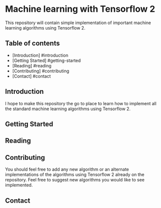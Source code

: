 # Machine learning with Tensorflow 2

This repository will contain simple implementation of important machine learning algorithms using Tensorflow 2. 

## Table of contents
* [Introduction] #introduction
* [Getting Started] #getting-started
* [Reading] #reading
* [Contributing] #contributing
* [Contact] #contact

## Introduction
I hope to make this repository the go to place to learn how to implement all the standard machine learning algorithms using Tensorflow 2. 

## Getting Started

## Reading

## Contributing

You should feel free to add any new algorithm or an alternate implementations of the algorithms using Tensorflow 2 already on the repository. Feel free to suggest new algorithms you would like to see implemented.

## Contact